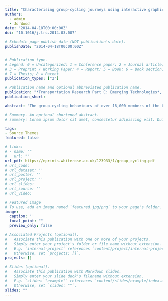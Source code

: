 ```yaml
---
title: "Characterising group-cycling journeys using interactive graphics"
authors:
  - admin
  - Jo Wood
date: "2014-04-18T00:00:00Z"
doi: "10.1016/j.trc.2014.03.007"

# Schedule page publish date (NOT publication's date).
publishDate: "2014-04-18T00:00:00Z"


# Publication type.
# Legend: 0 = Uncategorized; 1 = Conference paper; 2 = Journal article;
# 3 = Preprint / Working Paper; 4 = Report; 5 = Book; 6 = Book section;
# 7 = Thesis; 8 = Patent
publication_types: ["2"]

# Publication name and optional abbreviated publication name.
publication: "*Transportation Research Part C: Emerging Technologies*, 47(2): 194--206"
publication_short:

abstract: "The group-cycling behaviours of over 16,000 members of the London Cycle Hire Scheme (LCHS), a large public bikeshare system, are identified and analysed. Group journeys are defined as trips made by two or more cyclists together in space and time. Detailed insights into group-cycling behaviour are generated using specifically designed visualization software. We find that in many respects group-cycle journeys fit an expected pattern of discretionary activity: group journeys are more likely at weekends, late evenings and lunchtimes; they generally take place within more pleasant parts of the city; and between individuals apparently known to each other. A separate set of group activity is found, however, that coincides with commuting peaks and that appears to be imposed onto LCHS users by the scheme’s design. Studying the characteristics of individuals making group journeys, we identify a group of less experienced LCHS cyclists that appear to make more spatially extensive journeys than they would do normally while cycling with others; and that female cyclists are more likely to make late evening journeys when cycling in groups. For 20% of group cyclists, the first journey ever made through the LCHS was a group journey; this is particularly surprising since just 9% of all group cyclists’ journeys are group journeys. Moreover, we find that women are very significantly (p < 0.001) overrepresented amongst these ‘first time group cyclists’. Studying the bikeshare cyclists, or bike share ‘friends’, that individuals make ‘first time group journeys’ with, we find a significantly high incidence (p < 0.001) of group journeys being made with friends of the opposite gender, and for a very large proportion (55%) of members these first ever journeys are made with a friend that shares the same postcode. A substantial insight, then, is that group cycling appears to be a means through which early LCHS usage is initiated."

# Summary. An optional shortened abstract.
# summary: Lorem ipsum dolor sit amet, consectetur adipiscing elit. Duis posuere tellus ac convallis placerat. Proin tincidunt magna sed ex sollicitudin condimentum.

tags:
- Source Themes
featured: false

# links:
# - name: ""
#   url: ""
url_pdf: https://eprints.whiterose.ac.uk/123933/1/group_cycling.pdf
# url_code:
# url_dataset: ''
# url_poster: ''
# url_project: ''
# url_slides:
# url_source: ''
# url_video:

# Featured image
# To use, add an image named `featured.jpg/png` to your page's folder.
image:
  caption: ''
  focal_point: ""
  preview_only: false

# Associated Projects (optional).
#   Associate this publication with one or more of your projects.
#   Simply enter your project's folder or file name without extension.
#   E.g. `internal-project` references `content/project/internal-project/index.md`.
#   Otherwise, set `projects: []`.
projects: []

# Slides (optional).
#   Associate this publication with Markdown slides.
#   Simply enter your slide deck's filename without extension.
#   E.g. `slides: "example"` references `content/slides/example/index.md`.
#   Otherwise, set `slides: ""`.
slides: ""
---
```

